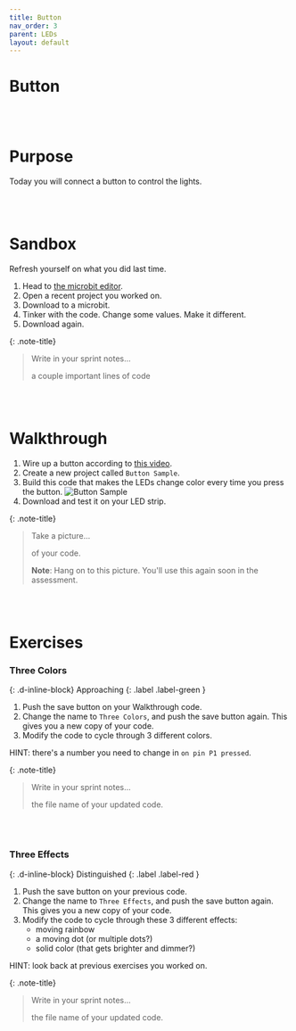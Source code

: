```yaml
---
title: Button
nav_order: 3
parent: LEDs
layout: default
---
```


# Button

<br><br>

# Purpose

Today you will connect a button to control the lights.

<br><br>

# Sandbox

Refresh yourself on what you did last time.
1. Head to [the microbit editor](https://makecode.microbit.org).
2. Open a recent project you worked on.
3. Download to a microbit.
4. Tinker with the code. Change some values. Make it different.
5. Download again.
   
{: .note-title}

> Write in your sprint notes...
>
> a couple important lines of code

<br><br>

# Walkthrough

1. Wire up a button according to [this video]().
1. Create a new project called `Button Sample`.
2. Build this code that makes the LEDs change color every time you press the button.
![Button Sample](https://github.com/user-attachments/assets/ab531211-0490-4f7b-a369-feb456c56f14)
1.  Download and test it on your LED strip.

{: .note-title}

> Take a picture...
>
> of your code.
>
> **Note**: Hang on to this picture. You'll use this again soon in the assessment.

<br><br>

# Exercises

<!-- prettier-ignore-start -->

### Three Colors
{: .d-inline-block}
Approaching
{: .label .label-green }

1. Push the save button on your Walkthrough code.
2. Change the name to `Three Colors`, and push the save button again. This gives you a new copy of your code.
3. Modify the code to cycle through 3 different colors.

HINT: there's a number you need to change in `on pin P1 pressed`.

{: .note-title}
> Write in your sprint notes...
>
> the file name of your updated code.

<br><br>

### Three Effects
{: .d-inline-block}
Distinguished
{: .label .label-red }

1. Push the save button on your previous code.
2. Change the name to `Three Effects`, and push the save button again. This gives you a new copy of your code.
3. Modify the code to cycle through these 3 different effects:
   - moving rainbow
   - a moving dot (or multiple dots?)
   - solid color (that gets brighter and dimmer?)

HINT: look back at previous exercises you worked on.

{: .note-title}
> Write in your sprint notes...
>
> the file name of your updated code.

<br><br>

<!-- prettier-ignore-end -->
